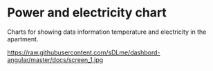 # Power and electricity chart

Charts for showing data information temperature and electricity in the apartment.

https://raw.githubusercontent.com/sDLme/dashbord-angular/master/docs/screen_1.jpg

